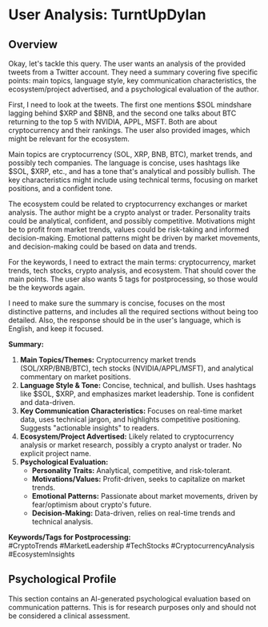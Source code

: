 # User Analysis: TurntUpDylan

## Overview

<think>
Okay, let's tackle this query. The user wants an analysis of the provided tweets from a Twitter account. They need a summary covering five specific points: main topics, language style, key communication characteristics, the ecosystem/project advertised, and a psychological evaluation of the author.

First, I need to look at the tweets. The first one mentions $SOL mindshare lagging behind $XRP and $BNB, and the second one talks about BTC returning to the top 5 with NVIDIA, APPL, MSFT. Both are about cryptocurrency and their rankings. The user also provided images, which might be relevant for the ecosystem.

Main topics are cryptocurrency (SOL, XRP, BNB, BTC), market trends, and possibly tech companies. The language is concise, uses hashtags like $SOL, $XRP, etc., and has a tone that's analytical and possibly bullish. The key characteristics might include using technical terms, focusing on market positions, and a confident tone.

The ecosystem could be related to cryptocurrency exchanges or market analysis. The author might be a crypto analyst or trader. Personality traits could be analytical, confident, and possibly competitive. Motivations might be to profit from market trends, values could be risk-taking and informed decision-making. Emotional patterns might be driven by market movements, and decision-making could be based on data and trends.

For the keywords, I need to extract the main terms: cryptocurrency, market trends, tech stocks, crypto analysis, and ecosystem. That should cover the main points. The user also wants 5 tags for postprocessing, so those would be the keywords again.

I need to make sure the summary is concise, focuses on the most distinctive patterns, and includes all the required sections without being too detailed. Also, the response should be in the user's language, which is English, and keep it focused.
</think>

**Summary:**  
1. **Main Topics/Themes:** Cryptocurrency market trends (SOL/XRP/BNB/BTC), tech stocks (NVIDIA/APPL/MSFT), and analytical commentary on market positions.  
2. **Language Style & Tone:** Concise, technical, and bullish. Uses hashtags like $SOL, $XRP, and emphasizes market leadership. Tone is confident and data-driven.  
3. **Key Communication Characteristics:** Focuses on real-time market data, uses technical jargon, and highlights competitive positioning. Suggests "actionable insights" to readers.  
4. **Ecosystem/Project Advertised:** Likely related to cryptocurrency analysis or market research, possibly a crypto analyst or trader. No explicit project name.  
5. **Psychological Evaluation:**  
   - **Personality Traits:** Analytical, competitive, and risk-tolerant.  
   - **Motivations/Values:** Profit-driven, seeks to capitalize on market trends.  
   - **Emotional Patterns:** Passionate about market movements, driven by fear/optimism about crypto's future.  
   - **Decision-Making:** Data-driven, relies on real-time trends and technical analysis.  

**Keywords/Tags for Postprocessing:**  
#CryptoTrends #MarketLeadership #TechStocks #CryptocurrencyAnalysis #EcosystemInsights

## Psychological Profile

This section contains an AI-generated psychological evaluation based on communication patterns. This is for research purposes only and should not be considered a clinical assessment.